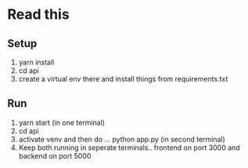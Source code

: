 # Read this

## Setup
1. yarn install
2. cd api
3. create a virtual env there and install things from requirements.txt

## Run
1. yarn start (in one terminal)
2. cd api
2. activate venv and then do ... python app.py (in second terminal)
3. Keep both running in seperate terminals.. frontend on port 3000 and backend on port 5000